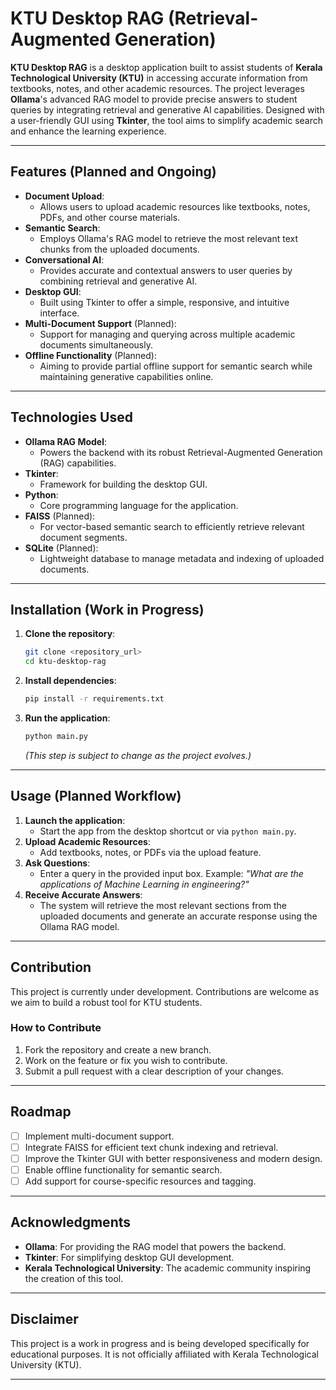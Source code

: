 # KTU Desktop RAG (Retrieval-Augmented Generation)

**KTU Desktop RAG** is a desktop application built to assist students of **Kerala Technological University (KTU)** in accessing accurate information from textbooks, notes, and other academic resources. The project leverages **Ollama**'s advanced RAG model to provide precise answers to student queries by integrating retrieval and generative AI capabilities. Designed with a user-friendly GUI using **Tkinter**, the tool aims to simplify academic search and enhance the learning experience.

---

## Features (Planned and Ongoing)
- **Document Upload**:
  - Allows users to upload academic resources like textbooks, notes, PDFs, and other course materials.
- **Semantic Search**:
  - Employs Ollama's RAG model to retrieve the most relevant text chunks from the uploaded documents.
- **Conversational AI**:
  - Provides accurate and contextual answers to user queries by combining retrieval and generative AI.
- **Desktop GUI**:
  - Built using Tkinter to offer a simple, responsive, and intuitive interface.
- **Multi-Document Support** (Planned):
  - Support for managing and querying across multiple academic documents simultaneously.
- **Offline Functionality** (Planned):
  - Aiming to provide partial offline support for semantic search while maintaining generative capabilities online.

---

## Technologies Used
- **Ollama RAG Model**:
  - Powers the backend with its robust Retrieval-Augmented Generation (RAG) capabilities.
- **Tkinter**:
  - Framework for building the desktop GUI.
- **Python**:
  - Core programming language for the application.
- **FAISS** (Planned):
  - For vector-based semantic search to efficiently retrieve relevant document segments.
- **SQLite** (Planned):
  - Lightweight database to manage metadata and indexing of uploaded documents.

---

## Installation (Work in Progress)

1. **Clone the repository**:
   ```bash
   git clone <repository_url>
   cd ktu-desktop-rag
   ```

2. **Install dependencies**:
   ```bash
   pip install -r requirements.txt
   ```

3. **Run the application**:
   ```bash
   python main.py
   ```

   *(This step is subject to change as the project evolves.)*

---

## Usage (Planned Workflow)
1. **Launch the application**:
   - Start the app from the desktop shortcut or via `python main.py`.
2. **Upload Academic Resources**:
   - Add textbooks, notes, or PDFs via the upload feature.
3. **Ask Questions**:
   - Enter a query in the provided input box. Example: *"What are the applications of Machine Learning in engineering?"*
4. **Receive Accurate Answers**:
   - The system will retrieve the most relevant sections from the uploaded documents and generate an accurate response using the Ollama RAG model.

---

## Contribution

This project is currently under development. Contributions are welcome as we aim to build a robust tool for KTU students.

### How to Contribute
1. Fork the repository and create a new branch.
2. Work on the feature or fix you wish to contribute.
3. Submit a pull request with a clear description of your changes.

---

## Roadmap

- [ ] Implement multi-document support.
- [ ] Integrate FAISS for efficient text chunk indexing and retrieval.
- [ ] Improve the Tkinter GUI with better responsiveness and modern design.
- [ ] Enable offline functionality for semantic search.
- [ ] Add support for course-specific resources and tagging.

---

## Acknowledgments

- **Ollama**: For providing the RAG model that powers the backend.
- **Tkinter**: For simplifying desktop GUI development.
- **Kerala Technological University**: The academic community inspiring the creation of this tool.

---

## Disclaimer

This project is a work in progress and is being developed specifically for educational purposes. It is not officially affiliated with Kerala Technological University (KTU).

---
